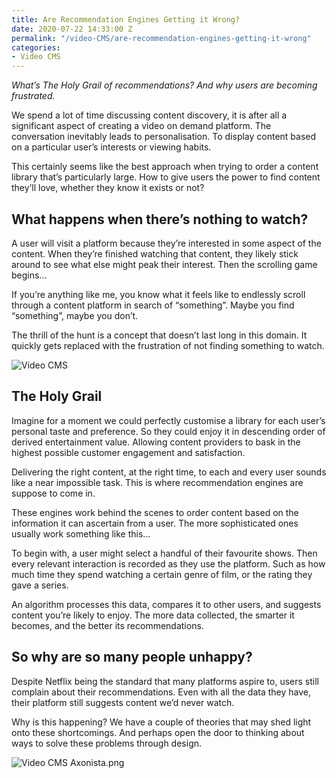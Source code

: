 ```yaml
---
title: Are Recommendation Engines Getting it Wrong?
date: 2020-07-22 14:33:00 Z
permalink: "/video-CMS/are-recommendation-engines-getting-it-wrong"
categories:
- Video CMS
---
```


*What’s The Holy Grail of recommendations? And why users are becoming frustrated.*

We spend a lot of time discussing content discovery, it is after all a significant aspect of creating a video on demand platform. The conversation inevitably leads to personalisation. To display content based on a particular user’s interests or viewing habits.

This certainly seems like the best approach when trying to order a content library that’s particularly large. How to give users the power to find content they’ll love, whether they know it exists or not?

## **What happens when there’s nothing to watch?**

A user will visit a platform because they’re interested in some aspect of the content. When they’re finished watching that content, they likely stick around to see what else might peak their interest. Then the scrolling game begins...

If you’re anything like me, you know what it feels like to endlessly scroll through a content platform in search of “something”. Maybe you find “something”, maybe you don’t.

The thrill of the hunt is a concept that doesn’t last long in this domain. It quickly gets replaced with the frustration of not finding something to watch.

<img src="/uploads/Interactive%20video%20recommendations%20axonista.gif" alt="Video CMS" />

## **The Holy Grail**

Imagine for a moment we could perfectly customise a library for each user’s personal taste and preference. So they could enjoy it in descending order of derived entertainment value. Allowing content providers to bask in the highest possible customer engagement and satisfaction.

Delivering the right content, at the right time, to each and every user sounds like a near impossible task. This is where recommendation engines are suppose to come in.

These engines work behind the scenes to order content based on the information it can ascertain from a user. The more sophisticated ones usually work something like this…

To begin with, a user might select a handful of their favourite shows. Then every relevant interaction is recorded as they use the platform. Such as how much time they spend watching a certain genre of film, or the rating they gave a series.

An algorithm processes this data, compares it to other users, and suggests content you’re likely to enjoy. The more data collected, the smarter it becomes, and the better its recommendations.

## **So why are so many people unhappy?**

Despite Netflix being the standard that many platforms aspire to, users still complain about their recommendations. Even with all the data they have, their platform still suggests content we’d never watch.

Why is this happening? We have a couple of theories that may shed light onto these shortcomings. And perhaps open the door to thinking about ways to solve these problems through design.

![Video CMS Axonista.png](/uploads/Video%20CMS%20Axonista.png)